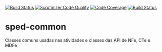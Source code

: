 [![Build Status](https://travis-ci.org/nfephp-org/sped-common.svg?branch=master)](https://travis-ci.org/nfephp-org/sped-common)
[![Scrutinizer Code Quality](https://scrutinizer-ci.com/g/nfephp-org/sped-common/badges/quality-score.png?b=master)](https://scrutinizer-ci.com/g/nfephp-org/sped-common/?branch=master)
[![Code Coverage](https://scrutinizer-ci.com/g/nfephp-org/sped-common/badges/coverage.png?b=master)](https://scrutinizer-ci.com/g/nfephp-org/sped-common/?branch=master)
[![Build Status](https://scrutinizer-ci.com/g/nfephp-org/sped-common/badges/build.png?b=master)](https://scrutinizer-ci.com/g/nfephp-org/sped-common/build-status/master)

# sped-common
Classes comuns usadas nas atividades e classes das API de NFe, CTe e MDFe



